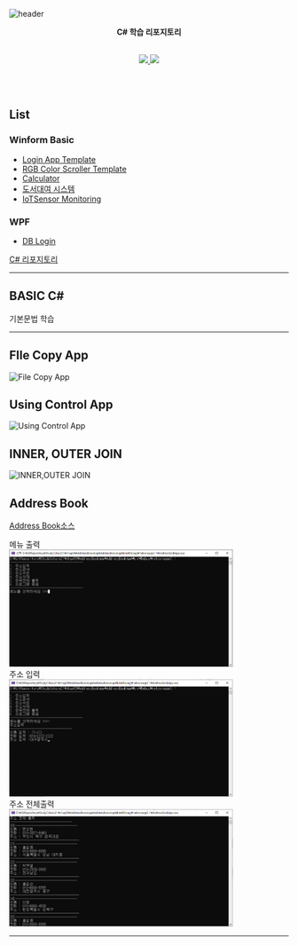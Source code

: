 ![header](https://capsule-render.vercel.app/api?type=slice&color=auto&height=200&text=StudyCsharp21&fontAlign=70&rotate=13&fontAlignY=25)

<p align='center'><b> C# 학습 리포지토리 </b></p>
<p align='center'>
   <br>
   <a href=#WinformBasic>
    <img src="https://img.shields.io/badge/Windows Form App%20-%23F7DF1E.svg?&style=for-the-badge&&logoColor=white"/>
  </a>
  <a href=#WPF1>
    <img src="https://img.shields.io/badge/WPF%20-%234FC08D.svg?&style=for-the-badge&&logoColor=white"/>
  </a>
</p>
<br>
<br>


## List
### Winform Basic
 - [Login App Template](#LoginAppTemplate)
 - [RGB Color Scroller Template](#RGBColorScrollerTemplate)
 - [Calculator](#Calculator)
 - [도서대여 시스템](#도서대여시스템)
 - [IoTSensor Monitoring](#IoTSensorMonitoring)
### WPF  
 - [DB Login](#DBLogin)



[C# 리포지토리](https://github.com/vustkdgus/StudyCsharp21)

-------------------

## BASIC C#

기본문법 학습

-------------------

## FIle Copy App

![File Copy App](https://user-images.githubusercontent.com/38821846/111731629-371d6c80-88b7-11eb-95e3-22fe5102749f.png)

## Using Control App

![Using Control App](https://user-images.githubusercontent.com/38821846/111731637-3b498a00-88b7-11eb-864a-8e8a48e991c4.png)

## INNER, OUTER JOIN

![INNER,OUTER JOIN](https://user-images.githubusercontent.com/38821846/111731812-95e2e600-88b7-11eb-9d09-393451e85224.png)

## Address Book

[Address Book소스](https://github.com/vustkdgus/StudyCsharp21/tree/main/chap99/AddressBookApp)

메뉴 출력 <br>
<img src="https://github.com/vustkdgus/StudyCsharp21/blob/main/chap99/photo/%EB%A9%94%EB%89%B4%EC%B6%9C%EB%A0%A5.png" width = "80%"> </img> <br>
주소 입력 <br>
<img src="https://github.com/vustkdgus/StudyCsharp21/blob/main/chap99/photo/%EC%A3%BC%EC%86%8C%EC%9E%85%EB%A0%A5.png" width = "80%"> </img> <br>
주소 전체출력 <br>
<img src="https://github.com/vustkdgus/StudyCsharp21/blob/main/chap99/photo/%EC%A3%BC%EC%86%8C%EC%A0%84%EC%B2%B4%EC%B6%9C%EB%A0%A5.png" width = "80%"> </img>

-------------------
